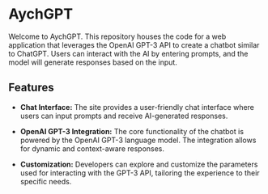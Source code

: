 # AychGPT

Welcome to AychGPT. This repository houses the code for a web application that leverages the OpenAI GPT-3 API to create a chatbot similar to ChatGPT. Users can interact with the AI by entering prompts, and the model will generate responses based on the input.

## Features

- **Chat Interface:** The site provides a user-friendly chat interface where users can input prompts and receive AI-generated responses.

- **OpenAI GPT-3 Integration:** The core functionality of the chatbot is powered by the OpenAI GPT-3 language model. The integration allows for dynamic and context-aware responses.

- **Customization:** Developers can explore and customize the parameters used for interacting with the GPT-3 API, tailoring the experience to their specific needs.

